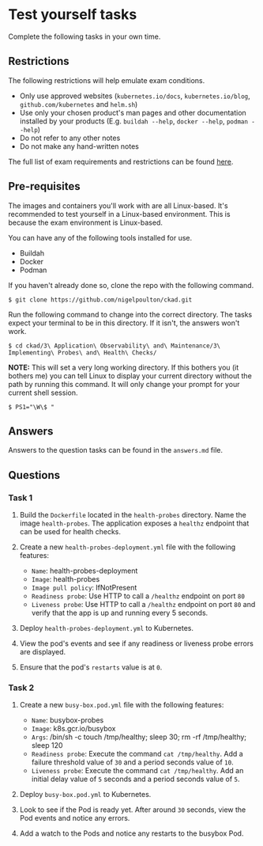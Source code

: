 # Test yourself tasks

Complete the following tasks in your own time.

## Restrictions

The following restrictions will help emulate exam conditions.

- Only use approved websites (`kubernetes.io/docs`, `kubernetes.io/blog`, `github.com/kubernetes` and `helm.sh`)
- Use only your chosen product's man pages and other documentation installed by your products (E.g. `buildah --help`, `docker --help`, `podman --help`)
- Do not refer to any other notes
- Do not make any hand-written notes

The full list of exam requirements and restrictions can be found [here](https://docs.linuxfoundation.org/tc-docs/certification/lf-candidate-handbook/exam-rules-and-policies).

## Pre-requisites

The images and containers you'll work with are all Linux-based. It's recommended to test yourself in a Linux-based environment. This is because the exam environment is Linux-based.

You can have any of the following tools installed for use.

- Buildah
- Docker
- Podman

If you haven't already done so, clone the repo with the following command.

```
$ git clone https://github.com/nigelpoulton/ckad.git
```

Run the following command to change into the correct directory. The tasks expect your terminal to be in this directory. If it isn't, the answers won't work.

```
$ cd ckad/3\ Application\ Observability\ and\ Maintenance/3\ Implementing\ Probes\ and\ Health\ Checks/
```

**NOTE:** This will set a very long working directory. If this bothers you (it bothers me) you can tell Linux to display your current directory without the path by running this command. It will only change your prompt for your current shell session.

```
$ PS1="\W\$ "
```

## Answers

Answers to the question tasks can be found in the `answers.md` file.

## Questions

### Task 1

1. Build the `Dockerfile` located in the `health-probes` directory. Name the image `health-probes`. The application exposes a `healthz` endpoint that can be used for health checks.

2. Create a new `health-probes-deployment.yml` file with the following features:
    - `Name`: health-probes-deployment
    - `Image`: health-probes
    - `Image pull policy`: IfNotPresent
    - `Readiness probe`: Use HTTP to call a `/healthz` endpoint on port `80`
    - `Liveness probe`: Use HTTP to call a `/healthz` endpoint on port `80` and verify that the app is up and running every 5 seconds.

3. Deploy `health-probes-deployment.yml` to Kubernetes.

4. View the pod's events and see if any readiness or liveness probe errors are displayed.

5. Ensure that the pod's `restarts` value is at `0`.

### Task 2

1. Create a new `busy-box.pod.yml` file with the following features:
    - `Name`: busybox-probes
    - `Image`: k8s.gcr.io/busybox
    - `Args`: /bin/sh -c touch /tmp/healthy; sleep 30; rm -rf /tmp/healthy; sleep 120
    - `Readiness probe`: Execute the command `cat /tmp/healthy`. Add a failure threshold value of `30` and a period seconds value of `10`.
    - `Liveness probe`: Execute the command `cat /tmp/healthy`. Add an initial delay value of `5` seconds and a period seconds value of `5`.

2. Deploy `busy-box.pod.yml` to Kubernetes.

3. Look to see if the Pod is ready yet. After around `30` seconds, view the Pod events and notice any errors.

4. Add a watch to the Pods and notice any restarts to the busybox Pod.

